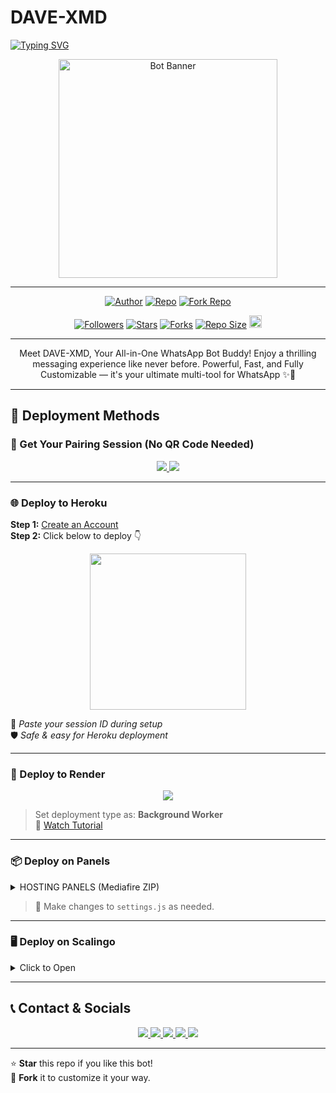 # DAVE-XMD

<a href="https://git.io/typing-svg">
  <img src="https://readme-typing-svg.demolab.com?font=Black+Ops+One&size=50&pause=1000&color=1BAFBAFF&center=true&width=910&height=100&lines=THANKS+FOR+CHOOSING+DAVE-XMD;MULTI-DEVICE+WHATSAPP+BOT;CREATED+BY+GIFTED+DAVE;UPDATED+2025" alt="Typing SVG" />
</a>

<p align="center">
  <img src="https://files.catbox.moe/s43ngb.jpg" width="350" alt="Bot Banner"/>
</p>

---

<p align="center">
  <a href="https://github.com/gifteddevsmd"><img title="Author" src="https://img.shields.io/badge/Author-Gifted%20Dave-blue?style=for-the-badge&logo=github"></a>
  <a href="https://github.com/gifteddevsmd/DAVE-XMD"><img title="Repo" src="https://img.shields.io/badge/View%20Source-DAVE--XMD-success?style=for-the-badge&logo=github"></a>
  <a href="https://github.com/gifteddevsmd/DAVE-XMD/fork"><img title="Fork Repo" src="https://img.shields.io/badge/Fork%20Repo-Click%20Here-yellow?style=for-the-badge&logo=github"></a>
</p>

<p align="center">
  <a href="https://github.com/gifteddevsmd/DAVE-XMD/followers"><img title="Followers" src="https://img.shields.io/github/followers/gifteddevsmd?color=blue&style=flat-square"></a>
  <a href="https://github.com/gifteddevsmd/DAVE-XMD/stargazers"><img title="Stars" src="https://img.shields.io/github/stars/gifteddevsmd/DAVE-XMD?color=blue&style=flat-square"></a>
  <a href="https://github.com/gifteddevsmd/DAVE-XMD/network/members"><img title="Forks" src="https://img.shields.io/github/forks/gifteddevsmd/DAVE-XMD?color=blue&style=flat-square"></a>
  <a href="https://github.com/gifteddevsmd/DAVE-XMD"><img title="Repo Size" src="https://img.shields.io/github/repo-size/gifteddevsmd/DAVE-XMD?style=flat-square&color=green"></a>
  <a href="https://github.com/gifteddevsmd/DAVE-XMD/graphs/commit-activity"><img height="20" src="https://img.shields.io/badge/Maintained%3F-yes-green.svg"></a>
</p>

---

<p align="center">
  Meet DAVE-XMD, Your All-in-One WhatsApp Bot Buddy!  
  Enjoy a thrilling messaging experience like never before.  
  Powerful, Fast, and Fully Customizable — it's your ultimate multi-tool for WhatsApp ✨🤖
</p>

---

## 🚀 Deployment Methods

### 🔑 Get Your Pairing Session (No QR Code Needed)

<p align="center">
  <a href="https://xmd-pair-2.onrender.com">
    <img src="https://img.shields.io/badge/Pairing Site 1-green?style=for-the-badge&logo=whatsapp" />
  </a>
  <a href="https://xmd-pair-code.onrender.com">
    <img src="https://img.shields.io/badge/Pairing Site 2-blue?style=for-the-badge&logo=whatsapp" />
  </a>
</p>

---

### 🌐 Deploy to Heroku

**Step 1:** [Create an Account](https://signup.heroku.com)  
**Step 2:** Click below to deploy 👇

<p align="center">
  <a href="https://dashboard.heroku.com/new?template=https://github.com/gifteddevsmd/DAVE-XMD">
    <img src="https://img.shields.io/badge/DEPLOY TO HEROKU-purple?style=for-the-badge&logo=heroku" width="250"/>
  </a>
</p>

📝 *Paste your session ID during setup*  
🛡️ *Safe & easy for Heroku deployment*

---

### 🔴 Deploy to Render

<p align="center">
  <a href="https://dashboard.render.com">
    <img src="https://img.shields.io/badge/RENDER DEPLOY-red?style=for-the-badge&logo=render" />
  </a>
</p>

> Set deployment type as: **Background Worker**  
🎥 [Watch Tutorial](https://youtu.be/bj59ynAaa3Y?si=cJpQPr1XaP7q-tDF)

---

### 📦 Deploy on Panels

<details>
<summary>HOSTING PANELS (Mediafire ZIP)</summary>

📥 [Download Files](https://www.mediafire.com/file/8mz179kpfz2x5az/DAVE_XMD.zip/file)

**Panels You Can Use:**
- 🌐 [Bot Hosting](https://bot-hosting.net/?aff=1259151615210819614)
- ⚡ [Daki Panel](https://daki.cc/?aff=1259151615210819614)
- ☀️ [Solar Hosting](https://solarhosting.cc/?aff=1259151615210819614)

</details>

> 🔧 Make changes to `settings.js` as needed.

---

### 🖥️ Deploy on Scalingo

<details>
<summary>Click to Open</summary>

- 🌐 [Scalingo Signup](https://scalingo.com/)
- 🎥 [Watch Tutorial](https://youtu.be/XAEvjrFIoiw?si=zdVjdtav3ZtsjTRz)

</details>

---

## 📞 Contact & Socials

<p align="center">
  <a href="https://wa.me/254104260236">
    <img src="https://img.shields.io/badge/Owner Contact-25D366?style=for-the-badge&logo=whatsapp&logoColor=white" />
  </a>
  <a href="https://chat.whatsapp.com/CaPeB0sVRTrL3aG6asYeAC">
    <img src="https://img.shields.io/badge/Join WhatsApp Group-25D366?style=for-the-badge&logo=whatsapp&logoColor=white" />
  </a>
  <a href="https://whatsapp.com/channel/0029VbApvFQ2Jl84lhONkc3k">
    <img src="https://img.shields.io/badge/WhatsApp Channel-green?style=for-the-badge&logo=whatsapp&logoColor=white" />
  </a>
  <a href="https://www.youtube.com/@davlodavlo19">
    <img src="https://img.shields.io/badge/YouTube-davlodavlo19-red?style=for-the-badge&logo=youtube" />
  </a>
  <a href="https://github.com/gifteddevsmd">
    <img src="https://img.shields.io/badge/GitHub-gifteddevsmd-black?style=for-the-badge&logo=github" />
  </a>
</p>

---

⭐ **Star** this repo if you like this bot!  
🍴 **Fork** it to customize it your way.
